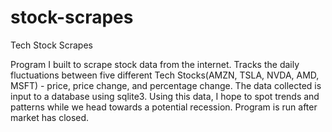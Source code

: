 # stock-scrapes
Tech Stock Scrapes

Program I built to scrape stock data from the internet. Tracks the daily fluctuations between five different Tech Stocks(AMZN, TSLA, NVDA, AMD, MSFT) - price, price change, and percentage change. The data collected is input to a database using sqlite3. Using this data, I hope to spot trends and patterns while we head towards a potential recession. Program is run after market has closed. 
